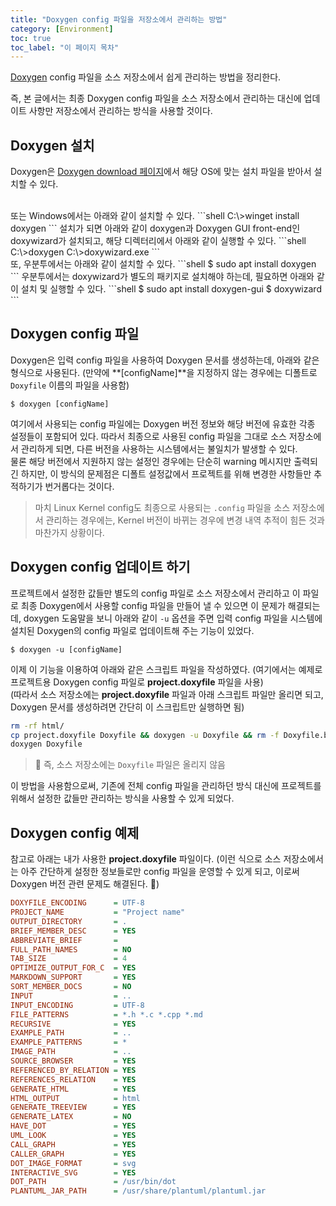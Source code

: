 ```yaml
---
title: "Doxygen config 파일을 저장소에서 관리하는 방법"
category: [Environment]
toc: true
toc_label: "이 페이지 목차"
---
```


[Doxygen](https://doxygen.nl/) config 파일을 소스 저장소에서 쉽게 관리하는 방법을 정리한다.

즉, 본 글에서는 최종 Doxygen config 파일을 소스 저장소에서 관리하는 대신에 업데이트 사항만 저장소에서 관리하는 방식을 사용할 것이다.

## Doxygen 설치
Doxygen은 [Doxygen download 페이지](https://doxygen.nl/download.html)에서 해당 OS에 맞는 설치 파일을 받아서 설치할 수 있다.

<br>
또는 Windows에서는 아래와 같이 설치할 수 있다.
```shell
C:\>winget install doxygen
```
설치가 되면 아래와 같이 doxygen과 Doxygen GUI front-end인 doxywizard가 설치되고, 해당 디렉터리에서 아래와 같이 실행할 수 있다.
```shell
C:\>doxygen
C:\>doxywizard.exe
```

<br>
또, 우분투에서는 아래와 같이 설치할 수 있다.
```shell
$ sudo apt install doxygen
```
우분투에서는 doxywizard가 별도의 패키지로 설치해야 하는데, 필요하면 아래와 같이 설치 및 실행할 수 있다.
```shell
$ sudo apt install doxygen-gui
$ doxywizard
```

## Doxygen config 파일
Doxygen은 입력 config 파일을 사용하여 Doxygen 문서를 생성하는데, 아래와 같은 형식으로 사용된다. (만약에 **[configName]**을 지정하지 않는 경우에는 디폴트로 `Doxyfile` 이름의 파일을 사용함)
```shell
$ doxygen [configName]
```
여기에서 사용되는 config 파일에는 Doxygen 버전 정보와 해당 버전에 유효한 각종 설정들이 포함되어 있다. 따라서 최종으로 사용된 config 파일을 그대로 소스 저장소에서 관리하게 되면, 다른 버전을 사용하는 시스템에서는 불일치가 발생할 수 있다.  
물론 해당 버전에서 지원하지 않는 설정인 경우에는 단순히 warning 메시지만 출력되긴 하지만, 이 방식의 문제점은 디폴트 설정값에서 프로젝트를 위해 변경한 사항들만 추적하기가 번거롭다는 것이다.
> 마치 Linux Kernel config도 최종으로 사용되는 `.config` 파일을 소스 저장소에서 관리하는 경우에는, Kernel 버전이 바뀌는 경우에 변경 내역 추적이 힘든 것과 마찬가지 상황이다.

## Doxygen config 업데이트 하기
프로젝트에서 설정한 값들만 별도의 config 파일로 소스 저장소에서 관리하고 이 파일로 최종 Doxygen에서 사용할 config 파일을 만들어 낼 수 있으면 이 문제가 해결되는데, doxygen 도움말을 보니 아래와 같이 `-u` 옵션을 주면 입력 config 파일을 시스템에 설치된 Doxygen의 config 파일로 업데이트해 주는 기능이 있었다.
```shell
$ doxygen -u [configName]
```

이제 이 기능을 이용하여 아래와 같은 스크립트 파일을 작성하였다. (여기에서는 예제로 프로젝트용 Doxygen config 파일로 **project.doxyfile** 파일을 사용)  
(따라서 소스 저장소에는 **project.doxyfile** 파일과 아래 스크립트 파일만 올리면 되고, Doxygen 문서를 생성하려면 간단히 이 스크립트만 실행하면 됨)
```bash
rm -rf html/
cp project.doxyfile Doxyfile && doxygen -u Doxyfile && rm -f Doxyfile.bak
doxygen Doxyfile
```
> 🚩 즉, 소스 저장소에는 `Doxyfile` 파일은 올리지 않음

이 방법을 사용함으로써, 기존에 전체 config 파일을 관리하던 방식 대신에 프로젝트를 위해서 설정한 값들만 관리하는 방식을 사용할 수 있게 되었다.

## Doxygen config 예제
참고로 아래는 내가 사용한 **project.doxyfile** 파일이다. (이런 식으로 소스 저장소에서는 아주 간단하게 설정한 정보들로만 config 파일을 운영할 수 있게 되고, 이로써 Doxygen 버전 관련 문제도 해결된다. 🧐)
```ini
DOXYFILE_ENCODING      = UTF-8
PROJECT_NAME           = "Project name"
OUTPUT_DIRECTORY       = .
BRIEF_MEMBER_DESC      = YES
ABBREVIATE_BRIEF       =
FULL_PATH_NAMES        = NO
TAB_SIZE               = 4
OPTIMIZE_OUTPUT_FOR_C  = YES
MARKDOWN_SUPPORT       = YES
SORT_MEMBER_DOCS       = NO
INPUT                  = ..
INPUT_ENCODING         = UTF-8
FILE_PATTERNS          = *.h *.c *.cpp *.md
RECURSIVE              = YES
EXAMPLE_PATH           = ..
EXAMPLE_PATTERNS       = *
IMAGE_PATH             = ..
SOURCE_BROWSER         = YES
REFERENCED_BY_RELATION = YES
REFERENCES_RELATION    = YES
GENERATE_HTML          = YES
HTML_OUTPUT            = html
GENERATE_TREEVIEW      = YES
GENERATE_LATEX         = NO
HAVE_DOT               = YES
UML_LOOK               = YES
CALL_GRAPH             = YES
CALLER_GRAPH           = YES
DOT_IMAGE_FORMAT       = svg
INTERACTIVE_SVG        = YES
DOT_PATH               = /usr/bin/dot
PLANTUML_JAR_PATH      = /usr/share/plantuml/plantuml.jar
```
